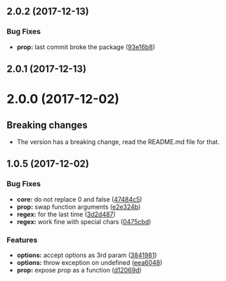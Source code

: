 <a name="2.0.2"></a>
## 2.0.2 (2017-12-13)


### Bug Fixes

* **prop:** last commit broke the package ([93e16b8](https://github.com/poppinss/pope/commit/93e16b8))

<a name="2.0.1"></a>
## 2.0.1 (2017-12-13)

<a name="2.0.0"></a>
# 2.0.0 (2017-12-02)

## Breaking changes
* The version has a breaking change, read the README.md file for that.

<a name="1.0.5"></a>
## 1.0.5 (2017-12-02)


### Bug Fixes

* **core:** do not replace 0 and false ([47484c5](https://github.com/poppinss/pope/commit/47484c5))
* **prop:** swap function arguments ([e2e324b](https://github.com/poppinss/pope/commit/e2e324b))
* **regex:** for the last time ([3d2d487](https://github.com/poppinss/pope/commit/3d2d487))
* **regex:** work fine with special chars ([0475cbd](https://github.com/poppinss/pope/commit/0475cbd))


### Features

* **options:** accept options as 3rd param ([3841981](https://github.com/poppinss/pope/commit/3841981))
* **options:** throw exception on undefined ([eea6048](https://github.com/poppinss/pope/commit/eea6048))
* **prop:** expose prop as a function ([d12069d](https://github.com/poppinss/pope/commit/d12069d))




